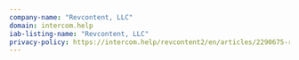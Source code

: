 ```yaml
---
company-name: "Revcontent, LLC"
domain: intercom.help
iab-listing-name: "Revcontent, LLC"
privacy-policy: https://intercom.help/revcontent2/en/articles/2290675-revcontent-s-privacy-policy
---
```

